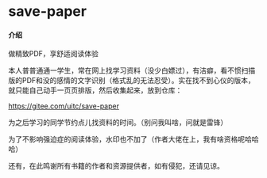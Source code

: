 # save-paper

#### 介绍
做精致PDF，享舒适阅读体验

本人普普通通一学生，常在网上找学习资料（没少白嫖过），有洁癖，看不惯扫描版的PDF和没的感情的文字识别（格式乱的无法忍受）。实在找不到心仪的版本，就只能自己动手一页页排版，然后收集起来，放到仓库：

https://gitee.com/uitc/save-paper

为之后学习的同学节约点儿找资料的时间。（别问我叫啥，问就是雷锋）

为了不影响强迫症的阅读体验，水印也不加了（作者大佬在上，我有啥资格呢哈哈哈）

还有，在此鸣谢所有书籍的作者和资源提供者，如有侵犯，还请见谅。

